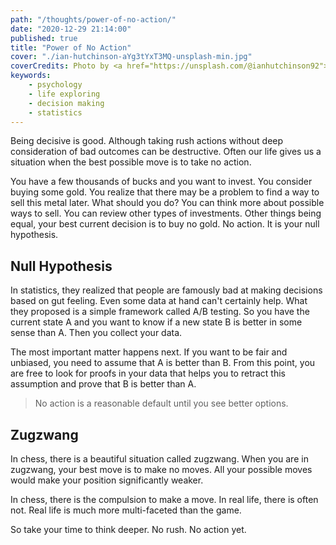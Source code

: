 ```yaml
---
path: "/thoughts/power-of-no-action/"
date: "2020-12-29 21:14:00"
published: true
title: "Power of No Action"
cover: "./ian-hutchinson-aYg3tYxT3MQ-unsplash-min.jpg"
coverCredits: Photo by <a href="https://unsplash.com/@ianhutchinson92">Ian Hutchinson</a> on <a href="https://unsplash.com/">Unsplash</a>
keywords:
    - psychology
    - life exploring
    - decision making
    - statistics
---
```


Being decisive is good. Although taking rush actions without deep consideration of bad outcomes can be destructive. Often our life gives us a situation when the best possible move is to take no action.

You have a few thousands of bucks and you want to invest. You consider buying some gold. You realize that there may be a problem to find a way to sell this metal later. What should you do? You can think more about possible ways to sell. You can review other types of investments. Other things being equal, your best current decision is to buy no gold. No action. It is your null hypothesis.

## Null Hypothesis

In statistics, they realized that people are famously bad at making decisions based on gut feeling. Even some data at hand can't certainly help. What they proposed is a simple framework called A/B testing. So you have the current state A and you want to know if a new state B is better in some sense than A. Then you collect your data. 

The most important matter happens next. If you want to be fair and unbiased, you need to assume that A is better than B. From this point, you are free to look for proofs in your data that helps you to retract this assumption and prove that B is better than A.

<blockquote>No action is a reasonable default until you see better options.</blockquote>

## Zugzwang

In chess, there is a beautiful situation called zugzwang. When you are in zugzwang, your best move is to make no moves. All your possible moves would make your position significantly weaker.

In chess, there is the compulsion to make a move. In real life, there is often not. Real life is much more multi-faceted than the game.

So take your time to think deeper. No rush. No action yet.